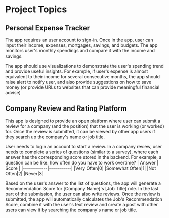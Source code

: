 # Project Topics
## Personal Expense Tracker
The app requires an user account to sign-in. Once in the app, user can input their income, expenses, mortgages, savings, and budgets. The app monitors user's monthly spendings and compare it with the income and savings. 

The app should use visualizations to demonstrate the user's spending trend and provide useful insights. For example, if user's expense is almost equivalent to their income for several consecutive months, the app should raise alert to notify user, and also provide suggestions on how to save money (or provide URLs to websites that can provide meaningful financial advise)

## Company Review and Rating Platform
This app is designed to provide an open platform where user can submit a review for a company (and the position) that the user is working (or worked) for. Once the review is submitted, it can be viewed by other app users if they search up the company's name or job title. 

User needs to login an account to start a review. In a company review, user needs to complete a series of questions (similar to a survey), where each answer has the corresponding score stored in the backend. For example, a question can be like: how often do you have to work overtime?
| Answer       | Score |
|------------|-----------|
|Very Often|0|
|Somewhat Often|1|
|Not Often|2|
|Never|3|

Based on the user's answer to the list of questions, the app will generate a Recommendation Score for [Company Name]'s [Job Title] role. In the last part of the submission, the user can also write reviews. Once the review is submitted, the app will automatically calculates the Job's Recommendation Score, combine it with the user's text review and create a post with other users can view it by searching the company's name or job title.